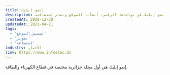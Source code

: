 ```yaml
---
title: إنفو إيليك
description: تعاونت يونيفارواب مع إنفو إيليك في تواجدها الرقمي. أنشأنا الموقع ونقدم إستضافته.
createdAt: 2020-12-20
updatedAt: 2021-04-21
tags:
  - 'تصميم_الموقع'
  - 'تطوير'
  - 'إستضافة'
industry: الأخبار
link: https://www.infoelec.dz
---
```


إنفو إيليك هي أول مجلة جزائرية مختصة في قطاع الكهرباء والطاقة.
